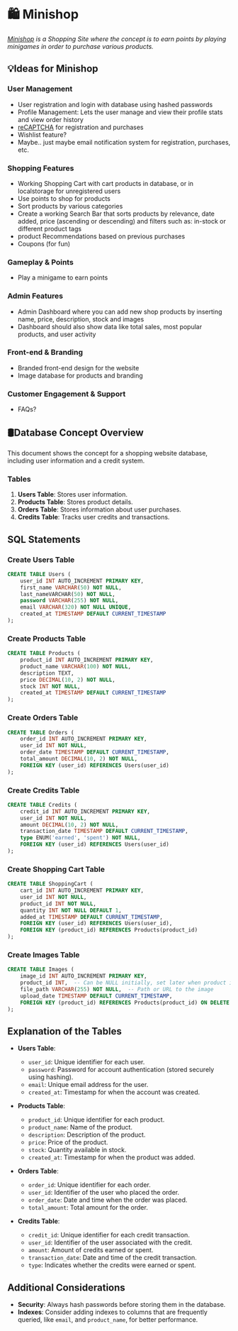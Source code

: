 
# 🛍️ Minishop

<i>[Minishop](https://minishop.mikaelho.land/) is a Shopping Site where the concept is to earn points by playing minigames in order to purchase various products.</i>

## 💡Ideas for Minishop

### User Management
  - User registration and login with database using hashed passwords
  - Profile Management: Lets the user manage and view their profile stats and view order history
  - [reCAPTCHA](https://www.google.com/recaptcha/) for registration and purchases
  - Wishlist feature?
  - Maybe.. just maybe email notification system for registration, purchases, etc.

### Shopping Features
  - Working Shopping Cart with cart products in database, or in localstorage for unregistered users
  - Use points to shop for products
  - Sort products by various categories
  - Create a working Search Bar that sorts products by relevance, date added, price (ascending or descending) and filters such as: in-stock or different product tags
  - product Recommendations based on previous purchases
  - Coupons (for fun)

### Gameplay & Points
  - Play a minigame to earn points

### Admin Features
  - Admin Dashboard where you can add new shop products by inserting name, price, description, stock and images
  - Dashboard should also show data like total sales, most popular products, and user activity

### Front-end & Branding
  - Branded front-end design for the website
  - Image database for products and branding

### Customer Engagement & Support
  - FAQs?

## 🛢️Database Concept Overview 

This document shows the concept for a shopping website database, including user information and a credit system.

### Tables

1. **Users Table**: Stores user information.
2. **Products Table**: Stores product details.
3. **Orders Table**: Stores information about user purchases.
4. **Credits Table**: Tracks user credits and transactions.

## SQL Statements

### Create Users Table
```sql
CREATE TABLE Users (
    user_id INT AUTO_INCREMENT PRIMARY KEY,
    first_name VARCHAR(50) NOT NULL,
    last_nameVARCHAR(50) NOT NULL,
    password VARCHAR(255) NOT NULL,
    email VARCHAR(320) NOT NULL UNIQUE,
    created_at TIMESTAMP DEFAULT CURRENT_TIMESTAMP
);
```

### Create Products Table
```sql
CREATE TABLE Products (
    product_id INT AUTO_INCREMENT PRIMARY KEY,
    product_name VARCHAR(100) NOT NULL,
    description TEXT,
    price DECIMAL(10, 2) NOT NULL,
    stock INT NOT NULL,
    created_at TIMESTAMP DEFAULT CURRENT_TIMESTAMP
);
```

### Create Orders Table
```sql
CREATE TABLE Orders (
    order_id INT AUTO_INCREMENT PRIMARY KEY,
    user_id INT NOT NULL,
    order_date TIMESTAMP DEFAULT CURRENT_TIMESTAMP,
    total_amount DECIMAL(10, 2) NOT NULL,
    FOREIGN KEY (user_id) REFERENCES Users(user_id)
);
```

### Create Credits Table
```sql
CREATE TABLE Credits (
    credit_id INT AUTO_INCREMENT PRIMARY KEY,
    user_id INT NOT NULL,
    amount DECIMAL(10, 2) NOT NULL,
    transaction_date TIMESTAMP DEFAULT CURRENT_TIMESTAMP,
    type ENUM('earned', 'spent') NOT NULL,
    FOREIGN KEY (user_id) REFERENCES Users(user_id)
);
```
### Create Shopping Cart Table
```sql
CREATE TABLE ShoppingCart (
    cart_id INT AUTO_INCREMENT PRIMARY KEY,
    user_id INT NOT NULL,
    product_id INT NOT NULL,
    quantity INT NOT NULL DEFAULT 1,
    added_at TIMESTAMP DEFAULT CURRENT_TIMESTAMP,
    FOREIGN KEY (user_id) REFERENCES Users(user_id),
    FOREIGN KEY (product_id) REFERENCES Products(product_id)
);
```
### Create Images Table
```sql
CREATE TABLE Images (
    image_id INT AUTO_INCREMENT PRIMARY KEY,
    product_id INT,  -- Can be NULL initially, set later when product is added
    file_path VARCHAR(255) NOT NULL,  -- Path or URL to the image
    upload_date TIMESTAMP DEFAULT CURRENT_TIMESTAMP,
    FOREIGN KEY (product_id) REFERENCES Products(product_id) ON DELETE CASCADE
);
```

## Explanation of the Tables

- **Users Table**: 
  - `user_id`: Unique identifier for each user.
  - `password`: Password for account authentication (stored securely using hashing).
  - `email`: Unique email address for the user.
  - `created_at`: Timestamp for when the account was created.

- **Products Table**:
  - `product_id`: Unique identifier for each product.
  - `product_name`: Name of the product.
  - `description`: Description of the product.
  - `price`: Price of the product.
  - `stock`: Quantity available in stock.
  - `created_at`: Timestamp for when the product was added.

- **Orders Table**:
  - `order_id`: Unique identifier for each order.
  - `user_id`: Identifier of the user who placed the order.
  - `order_date`: Date and time when the order was placed.
  - `total_amount`: Total amount for the order.

- **Credits Table**:
  - `credit_id`: Unique identifier for each credit transaction.
  - `user_id`: Identifier of the user associated with the credit.
  - `amount`: Amount of credits earned or spent.
  - `transaction_date`: Date and time of the credit transaction.
  - `type`: Indicates whether the credits were earned or spent.

## Additional Considerations

- **Security**: Always hash passwords before storing them in the database.
- **Indexes**: Consider adding indexes to columns that are frequently queried, like `email`, and `product_name`, for better performance.
